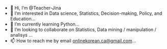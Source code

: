 - 👋 Hi, I’m @Teacher-Jina
- 👀 I’m interested in Data science, Statistics, Decision-making, Policy, and Education...
- 🌱 I’m currently learning Python...
- 💞️ I’m looking to collaborate on Statistics, Data mining / manipulation / analisys ...
- 📫 How to reach me by email onlinekorean.ca@gmail.com...

<!---
Teacher-Jina/Teacher-Jina is a ✨ special ✨ repository because its `README.md` (this file) appears on your GitHub profile.
You can click the Preview link to take a look at your changes.
--->
